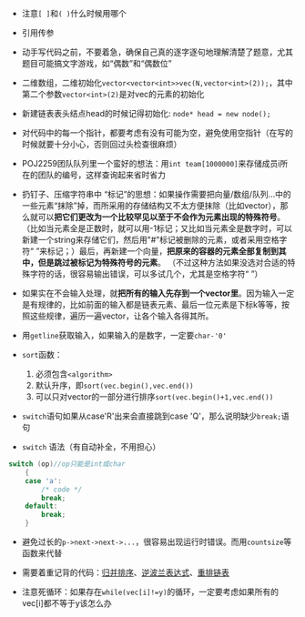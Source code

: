 - 注意`[ ]`和`( )`什么时候用哪个
	
-  引用传参
	
- 动手写代码之前，不要着急，确保自己真的逐字逐句地理解清楚了题意，尤其题目可能搞文字游戏，如“偶数”和“偶数位” 
	
-  二维数组，二维初始化`vector<vector<int>>vec(N,vector<int>(2));`，其中第二个参数`vector<int>(2)`是对vec的元素的初始化
	
- 新建链表表头结点head的时候记得初始化: `node* head = new node();`
	
-  对代码中的每一个指针，都要考虑有没有可能为空，避免使用空指针（在写的时候就要十分小心，否则回过头检查很麻烦）
	
- POJ2259团队队列里一个蛮好的想法：用`int team[1000000]`来存储成员i所在的团队的编号，这样查询起来省时省力
	
-  扔钉子、压缩字符串中 “标记”的思想：如果操作需要把向量/数组/队列...中的一些元素“抹除”掉，而所采用的存储结构又不太方便抹除（比如vector），那么就可以**把它们更改为一个比较罕见以至于不会作为元素出现的特殊符号**。（比如当元素全是正数时，就可以用-1标记；又比如当元素全是数字时，可以新建一个string来存储它们，然后用"#"标记被删除的元素，或者采用空格字符“ ”来标记；）最后，再新建一个向量，**把原来的容器的元素全部复制到其中，但是跳过被标记为特殊符号的元素**。
（不过这种方法如果没选对合适的特殊字符的话，很容易输出错误，可以多试几个，尤其是空格字符“ ”）
	
-  如果实在不会输入处理，就**把所有的输入先存到一个vector里**。因为输入一定是有规律的，比如前面的输入都是链表元素、最后一位元素是下标k等等，按照这些规律，遍历一遍vector，让各个输入各得其所。
	
- 用`getline`获取输入，如果输入的是数字，一定要`char-'0'`
	
-  `sort`函数：
	1. 必须包含`<algorithm>`
	2. 默认升序，即`sort(vec.begin(),vec.end())`
	3. 可以只对vector的一部分进行排序`sort(vec.begin()+1,vec.end())`
	
- `switch`语句如果从case'R'出来会直接跳到case 'Q'，那么说明缺少`break;`语句
	
- `switch` 语法（有自动补全，不用担心）
```cpp
switch (op)//op只能是int或char
    {
    case 'a':
        /* code */
        break;
    default:
        break;
    }
```
	
-  避免过长的`p->next->next->...`，很容易出现运行时错误。而用`countsize`等函数来代替
	
-  需要着重记背的代码：[归并排序](obsidian://open?vault=Obsidian%20Vault&file=Coding%2FProblems%2F%E7%BA%BF%E6%80%A7%E8%A1%A8%2Fhw2%20%E5%BD%92%E5%B9%B6%E6%8E%92%E5%BA%8F)、[逆波兰表达式](obsidian://open?vault=Obsidian%20Vault&file=Coding%2FProblems%2F%E6%A0%88%2FLab%201.2%20%20%E5%88%A4%E6%96%AD%E6%95%B0%E5%AD%A6%E8%A1%A8%E8%BE%BE%E5%BC%8F%E6%98%AF%E5%90%A6%E7%AD%89%E6%95%88)、[重排链表](obsidian://open?vault=Obsidian%20Vault&file=Coding%2FProblems%2F%E7%BA%BF%E6%80%A7%E8%A1%A8%2FLeetcode.143%20%E9%87%8D%E6%8E%92%E9%93%BE%E8%A1%A8)
	
-  注意死循环：如果存在`while(vec[i]!=y)`的循环，一定要考虑如果所有的vec\[i]都不等于y该怎么办
